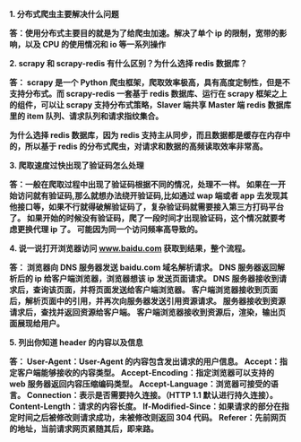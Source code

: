 **1. 分布式爬虫主要解决什么问题**

**答：使用分布式主要目的就是为了给爬虫加速。解决了单个 ip 的限制，宽带的影响，以及 CPU 的使用情况和 io 等一系列操作**



**2. scrapy 和 scrapy-redis 有什么区别？为什么选择 redis 数据库？**

**答： scrapy 是一个 Python 爬虫框架，爬取效率极高，具有高度定制性，但是不支持分布式。而 scrapy-redis 一套基于 redis 数据库、运行在 scrapy 框架之上的组件，可以让 scrapy 支持分布式策略，Slaver 端共享 Master 端 redis 数据库里的 item 队列、请求队列和请求指纹集合。**

**为什么选择 redis 数据库，因为 redis 支持主从同步，而且数据都是缓存在内存中的，所以基于 redis 的分布式爬虫，对请求和数据的高频读取效率非常高。**



**3. 爬取速度过快出现了验证码怎么处理**

**答：一般在爬取过程中出现了验证码根据不同的情况，处理不一样。 如果在一开始访问就有验证码,那么就想办法绕开验证码,比如通过 wap 端或者 app 去发现其他接口等，如果不行就得破解验证码了，复杂验证码就需要接入第三方打码平台了。 如果开始的时候没有验证码，爬了一段时间才出现验证码，这个情况就要考虑更换代理 ip 了。 可能因为同一个访问频率高导致的。**



**4. 说一说打开浏览器访问 www.baidu.com 获取到结果，整个流程。**

**答： 浏览器向 DNS 服务器发送 baidu.com 域名解析请求。 DNS 服务器返回解析后的 ip 给客户端浏览器，浏览器想该 ip 发送页面请求。 DNS 服务器接收到请求后，查询该页面，并将页面发送给客户端浏览器。 客户端浏览器接收到页面后，解析页面中的引用，并再次向服务器发送引用资源请求。 服务器接收到资源请求后，查找并返回资源给客户端。 客户端浏览器接收到资源后，渲染，输出页面展现给用户。**



**5. 列出你知道 header 的内容以及信息**

**答： User-Agent：User-Agent 的内容包含发出请求的用户信息。 Accept：指定客户端能够接收的内容类型。 Accept-Encoding：指定浏览器可以支持的 web 服务器返回内容压缩编码类型。 Accept-Language：浏览器可接受的语言。 Connection：表示是否需要持久连接。（HTTP 1.1 默认进行持久连接）。 Content-Length：请求的内容长度。 If-Modified-Since：如果请求的部分在指定时间之后被修改则请求成功，未被修改则返回 304 代码。 Referer：先前网页的地址，当前请求网页紧随其后，即来路。**